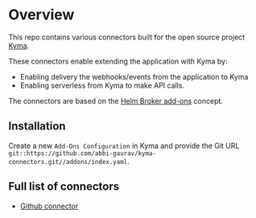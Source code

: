 # Overview

This repo contains various connectors built for the open source project [Kyma][1].

These connectors enable extending the application with Kyma by:

* Enabling delivery the webhooks/events from the application to Kyma
* Enabling serverless from Kyma to make API calls.

The connectors are based on the [Helm Broker add-ons](https://kyma-project.io/docs/components/helm-broker/) concept.

## Installation

Create a new `Add-Ons Configuration` in Kyma and provide the Git URL `git::https://github.com/abbi-gaurav/kyma-connectors.git//addons/index.yaml`.

## Full list of connectors

* [Github connector](./addons/github-connector-0.0.1)

[1]: https://kyma-project.io